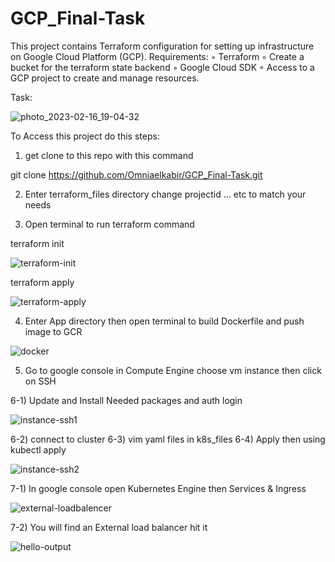 ﻿# GCP_Final-Task
This project contains Terraform configuration for setting up infrastructure on Google Cloud Platform (GCP).
Requirements:
        ◦ Terraform
        ◦ Create a bucket for the terraform state backend
        ◦ Google Cloud SDK
        ◦ Access to a GCP project to create and manage resources.
      
Task:

![photo_2023-02-16_19-04-32](https://user-images.githubusercontent.com/88335759/220201452-185698ff-c860-4271-9595-feb36b7210b9.jpg)

To Access this project do this steps:

1) get clone to this repo with this command

git clone https://github.com/Omniaelkabir/GCP_Final-Task.git

2) Enter terraform_files directory change projectid ... etc to match your needs

3) Open terminal to run terraform command

terraform init

![terraform-init](https://user-images.githubusercontent.com/88335759/220201569-068e8026-9b93-4999-9a27-528de0d91f3a.png)

terraform apply

![terraform-apply](https://user-images.githubusercontent.com/88335759/220201772-14694efd-df4a-4d25-b30d-823fd4b17a2e.png)

4) Enter App directory then open terminal to build Dockerfile and push image to GCR

![docker](https://user-images.githubusercontent.com/88335759/220202340-a404f57e-04cd-41eb-a1ad-524a7fdb10bc.png)

5) Go to google console in Compute Engine choose vm instance then click on SSH

6-1) Update and Install Needed packages and auth login

![instance-ssh1](https://user-images.githubusercontent.com/88335759/220202797-ef75239f-49b6-4ef4-98b2-6d9f82fd5990.png)

6-2) connect to cluster
6-3) vim yaml files in k8s_files
6-4) Apply then using kubectl apply

![instance-ssh2](https://user-images.githubusercontent.com/88335759/220203243-a906f568-ab55-4cf2-9f90-c4d5d920d713.png)

7-1) In google console open Kubernetes Engine then Services & Ingress 

![external-loadbalencer](https://user-images.githubusercontent.com/88335759/220203563-c6577f76-3bf4-4592-87d8-4a4c7f09f33c.png)

7-2) You will find an External load balancer hit it 

![hello-output](https://user-images.githubusercontent.com/88335759/220203727-17302109-1724-4d17-906c-9a7f71b46cc1.png)


  



